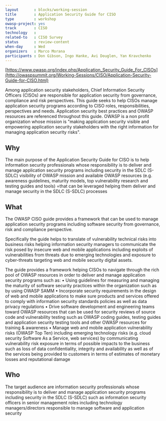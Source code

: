 ```yaml
---
layout       : blocks/working-session
title        : Application Security Guide for CISO
type         : workshop
owasp-project: yes
track        : CISO
technology   :
related-to   : CISO Survey
status       : review-content
when-day     : Wed
organizers   : Marco Morana
participants : Don Gibson, Ingo Hanke, Avi Douglen, Yan Kravchenko
---
```


[https://www.owasp.org/index.php/Application_Security_Guide_For_CISOs](http://owaspsummit.org/Working-Sessions/CISO/Application-Security-Guide-for-CISO.html)

Among application security stakeholders, Chief Information Security Officers (CISOs) are responsible for application security from governance, compliance and risk perspectives. This guide seeks to help CISOs manage application security programs according to CISO roles, responsibilities, perspectives and needs. Application security best practices and OWASP resources are referenced throughout this guide. OWASP is a non profit organization whose mission is "making application security visible and empowering application security stakeholders with the right information for managing application security risks".

## Why

The main purpose of the Application Security Guide for CISO is to help information security professionals whose responsibility is to deliver and manage application security programs including security in the SDLC (S-SDLC) visibility of OWASP mission and available OWASP resources (e.g. awareness guidelines, maturity models, top vulnerability research and testing guides and tools) =that can be leveraged helping them deliver and manage security in the SDLC (S-SDLC) processes

## What

The OWASP CISO guide provides a framework that can be used to manage application security programs including software security from governance, risk and compliance perspective.

Specifically the guide helps to translate of vulnerability technical risks into business risks helping information security managers to communicate the risk posed by insecure web and mobile applications including exploits of vulnerabilities from threats due to emerging technologies and exposure to cyber-threats targeting web and mobile security digital assets.

The guide provides a framework helping CISOs to navigate through the rich pool of OWASP resources in order to deliver and manage application security programs such as:
•	Using guidelines for measuring and managing the maturity of software security practices within the organization such as by using OWASP SAMM
•	Incorporate security requirements in the design of web and mobile applications to make sure products and services offered to comply with information security standards policies as well as data privacy regulations
•	Drive software development and engineering teams toward OWASP resources that can be used for security reviews of source code and vulnerability testing such as OWASP coding guides, testing guides and application security testing tools and other OWASP resources for training & awareness 
•	Manage web and mobile application vulnerability risks (OWASP Top Ten) including emerging technology risks (e.g. cloud security Software As a Service, web services) by communicating vulnerability risk exposure in terms of possible impacts to the business such as loss of data confidentiality, integrity and availability as well as of the services being provided to customers in terms of estimates of monetary losses and reputational damage

## Who

The target audience are information security professionals whose responsibility is to deliver and manage application security programs including security in the SDLC (S-SDLC) such as information security officers in senior management roles including technology managers/directors responsible to manage software and application security
